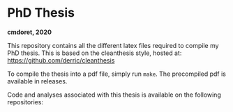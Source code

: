 # PhD Thesis
**cmdoret, 2020**

This repository contains all the different latex files required to compile my PhD thesis.
This is based on the cleanthesis style, hosted at: https://github.com/derric/cleanthesis

To compile the thesis into a pdf file, simply run `make`. The precompiled pdf is available in releases.

Code and analyses associated with this thesis is available on the following repositories:

